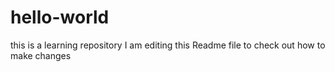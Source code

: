 # hello-world
this is a learning repository
I am editing this Readme file to check out how to make changes
